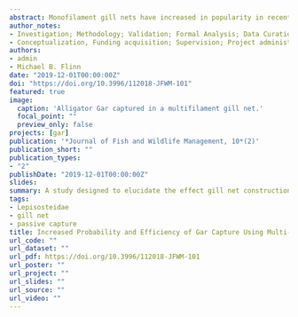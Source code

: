```yaml
---
abstract: Monofilament gill nets have increased in popularity in recent decades and are often considered to be superior to multifilament gill nets; however, this claim is still contested by many researchers. Target species, habitat characteristics, and mesh characteristics can all affect the efficacy and selectivity of these nets. Increased angling interest and declining home ranges have led to increased management efforts for gars (Lepisosteidae) among state and federal agencies. However, the sampling of gar species is notoriously difficult and has hindered subsequent management actions in some cases. This study aimed to compare probability and incidence rate of gar capture between net constructions (multi- vs. monofilament), net length (75 vs. 46 m length), sampling habitat (run vs. bend), and deployment orientation (parallel vs. perpendicular vs. diagonal in relation to river channel). We also assessed mode of capture to investigate the effects of small mesh sizes (50.8 mm) on capture and potential retention of gars captured in gill nets. Results showed that the use of multifilament gill nets were three times more likely to capture at least one gar (1.3–6.3, 95% CI) than monofilament nets. Multifilament gill nets also averaged approximately twice as many gars per net than monofilament gill nets. Increasing water temperature also significantly increased the probability of gar capture, particularly above 15 C. In addition to mesh type and water temperature, habitat and gill net orientation also had significant effects on the incidence rate of gar capture. We primarily captured gars captured in the gill nets by entanglement (63%), which may have allowed for the wide range of length frequencies sampled in this study. Our study highlights the importance of considering multiple gill net constructions, deployments, and habitats when designing a research project or management plan for gar species. The use of multifilament gill nets can help resource managers to sample gar populations more effectively, resulting in better management strategies and practices.
author_notes:
- Investigation; Methodology; Validation; Formal Analysis; Data Curation; Writing - Original Draft; Visualization
- Conceptualization, Funding acquisition; Supervision; Project administration; Methodology; Writing - Review & editing
authors:
- admin
- Michael B. Flinn
date: "2019-12-01T00:00:00Z"
doi: "https://doi.org/10.3996/112018-JFWM-101"
featured: true
image:
  caption: 'Alligator Gar captured in a multifilament gill net.'
  focal_point: ""
  preview_only: false
projects: [gar]
publication: '*Journal of Fish and Wildlife Management, 10*(2)'
publication_short: ""
publication_types:
- "2"
publishDate: "2019-12-01T00:00:00Z"
slides: 
summary: A study designed to elucidate the effect gill net construction, size, and deployment orientation on the capture and retention of gar species.
tags:
- Lepisosteidae
- gill net
- passive capture
title: Increased Probability and Efficiency of Gar Capture Using Multi- vs. Monofilament Gill Nets
url_code: ""
url_dataset: ""
url_pdf: https://doi.org/10.3996/112018-JFWM-101
url_poster: ""
url_project: ""
url_slides: ""
url_source: ""
url_video: ""
---
```


